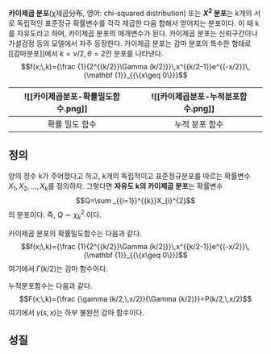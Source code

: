 **카이제곱 분포**(χ제곱分布, 영어: chi-squared distribution) 또는 **$X^2$ 분포**는 k개의 서로 독립적인 표준정규 확률변수를 각각 제곱한 다음 합해서 얻어지는 분포이다. 이 때 k를 자유도라고 하며, 카이제곱 분포의 매개변수가 된다. 카이제곱 분포는 신뢰구간이나 가설검정 등의 모델에서 자주 등장한다.
카이제곱 분포는 감마 분포의 특수한 형태로 [[감마분포]]에서 ${\displaystyle k=\nu /2,\theta =2}$인 분포를 나타낸다.
$$f(x;\,k)={\frac {1}{2^{{k/2}}\Gamma (k/2)}}\,x^{{k/2-1}}e^{{-x/2}}\,{\mathbf {1}}_{{\{x\geq 0\}}}$$

| ![[카이제곱분포-확률밀도함수.png\]] | ![[카이제곱분포-누적분포함수.png\]] |
|:-----------------------------------:|:-----------------------------------:|
|           확률 밀도 함수            |           누적 분포 함수            |


## 정의

양의 정수 k가 주어졌다고 하고, k개의 독립적이고 표준정규분포를 따르는 확률변수 $X_1, X_2, ..., X_k$를 정의하자. 그렇다면 **자유도 k의 카이제곱 분포**는 확률변수 $$Q=\sum _{{i=1}}^{{k}}X_{i}^{2}$$ 의 분포이다. 즉, $Q\sim \chi _{k}^{2}$ 이다.

카이제곱 분포의 확률밀도함수는 다음과 같다.
$$f(x;\,k)={\frac {1}{2^{{k/2}}\Gamma (k/2)}}\,x^{{k/2-1}}e^{{-x/2}}\,{\mathbf {1}}_{{\{x\geq 0\}}}$$
여기에서 $\Gamma (k/2)$는 감마 함수이다.

누적분포함수는 다음과 같다.
$$F(x;\,k)={\frac {\gamma (k/2,\,x/2)}{\Gamma (k/2)}}=P(k/2,\,x/2)$$
여기에서 $\gamma (s,x)$는 하부 불완전 감마 함수이다.
<br>
## 성질

